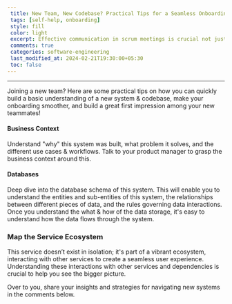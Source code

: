 ```yaml
---
 title: New Team, New Codebase? Practical Tips for a Seamless Onboarding Journey
 tags: [self-help, onboarding]
 style: fill
 color: light
 excerpt: Effective communication in scrum meetings is crucial not just for team and organizational alignment, early issue resolution, and enhanced collaboration, but also for individual engineers
 comments: true
 categories: software-engineering
 last_modified_at: 2024-02-21T19:30:00+05:30
 toc: false
---
```

<hr>

Joining a new team? Here are some practical tips on how you can quickly build a basic understanding of a new system & codebase, make your onboarding smoother, and build a great first impression among your new teammates!

#### Business Context
Understand "why" this system was built, what problem it solves, and the different use cases & workflows. Talk to your product manager to grasp the business context around this.

#### Databases
Deep dive into the database schema of this system. This will enable you to understand the entities and sub-entities of this system, the relationships between different pieces of data, and the rules governing data interactions. Once you understand the what & how of the data storage, it's easy to understand how the data flows through the system.

### Map the Service Ecosystem
This service doesn’t exist in isolation; it's part of a vibrant ecosystem, interacting with other services to create a seamless user experience. Understanding these interactions with other services and dependencies is crucial to help you see the bigger picture.

Over to you, share your insights and strategies for navigating new systems in the comments below.